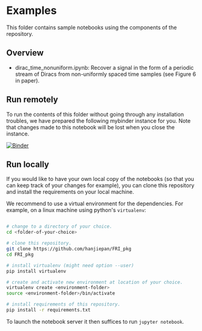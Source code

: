 Examples
========

This folder contains sample notebooks using the components of the repository.

Overview
--------

- dirac_time_nonuniform.ipynb: Recover a signal in the form of a periodic stream of Diracs from non-uniformly spaced time samples (see Figure 6 in paper).

Run remotely
------------

To run the contents of this folder without going through any installation troubles, we have prepared the following mybinder instance for you. Note that changes made to this notebook will be lost when you close the instance.

[![Binder](https://mybinder.org/badge_logo.svg)](https://mybinder.org/v2/gh/hanjiepan/FRI_pkg/master)


Run locally
-----------

If you would like to have your own local copy of the notebooks (so that you can keep track of your changes for example), you can clone this repository and install the requirements on your local machine.   

We recommend to use a virtual environment for the dependencies. For example, on a linux machine using python's `virtualenv`:

```bash

# change to a directory of your choice.
cd <folder-of-your-choice>

# clone this repository.
git clone https://github.com/hanjiepan/FRI_pkg
cd FRI_pkg

# install virtualenv (might need option --user)
pip install virtualenv

# create and activate new environment at location of your choice.
virtualenv create <environment-folder>
source <environment-folder>/bin/activate

# install requirements of this repository.
pip install -r requirements.txt

```

To launch the notebook server it then suffices to run `jupyter notebook`.
